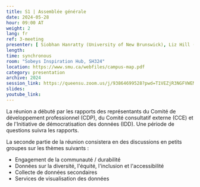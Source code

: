 ```yaml
---
title: S1 | Assemblée générale
date: 2024-05-28
hour: 09:00 AT
weight: 2
lang: fr
ref: 3-meeting
presenter: [ Siobhan Hanratty (University of New Brunswick), Liz Hill (University of Western Ontario), Shelley Jeglic (Statistique Canada), Joanna Jacob (Statistique Canada)]
length:
time: synchronous
room: "Sobeys Inspiration Hub, SH324"
location: https://www.smu.ca/webfiles/campus-map.pdf
category: presentation
archive: 2024
session_link: https://queensu.zoom.us/j/93864699528?pwd=T1VEZjR3NGFVWEM1MncrVFp1NWtDUT09
slides:
youtube_link:
---
```

La réunion a débuté par les rapports des représentants du Comité de développement professionnel (CDP), du Comité consultatif externe (CCE) et  de l'Initiative de démocratisation des données (IDD). Une période de questions suivra les rapports.

La seconde partie de la réunion consistera en des discussions en petits groupes sur les thèmes suivants :
 - Engagement de la communauté / durabilité
 - Données sur la diversité, l'équité, l'inclusion et l'accessibilité
 - Collecte de données secondaires
 - Services de visualisation des données
